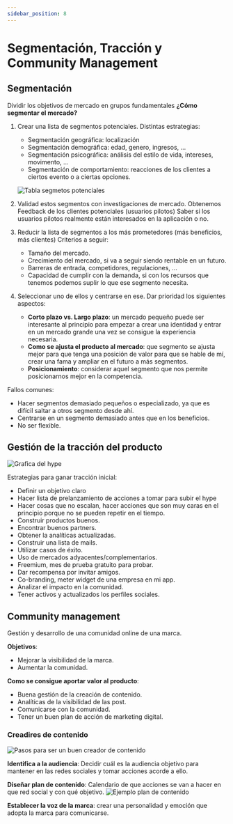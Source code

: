 ```yaml
---
sidebar_position: 8
---
```


# Segmentación, Tracción y Community Management

## Segmentación

Dividir los objetivos de mercado en grupos fundamentales
**¿Cómo segmentar el mercado?**

1. Crear una lista de segmentos potenciales.
   Distintas estrategias:

   - Segmentación geográfica: localización
   - Segmentación demográfica: edad, genero, ingresos, …
   - Segmentación psicográfica: análisis del estilo de vida, intereses, movimento, …
   - Segmentación de comportamiento: reacciones de los clientes a ciertos evento o a ciertas opciones.

   ![Tabla segmetos potenciales](/img/tabla_segmentacion.png)

2. Validad estos segmentos con investigaciones de mercado.
   Obtenemos Feedback de los clientes potenciales (usuarios pilotos)
   Saber si los usuarios pilotos realmente están interesados en la aplicación o no.

3. Reducir la lista de segmentos a los más prometedores (más beneficios, más clientes)
   Criterios a seguir:

   - Tamaño del mercado.
   - Crecimiento del mercado, si va a seguir siendo rentable en un futuro.
   - Barreras de entrada, competidores, regulaciones, …
   - Capacidad de cumplir con la demanda, si con los recursos que tenemos podemos suplir lo que ese segmento necesita.

4. Seleccionar uno de ellos y centrarse en ese.
   Dar prioridad los siguientes aspectos:
   - **Corto plazo vs. Largo plazo**: un mercado pequeño puede ser interesante al principio para empezar a crear una identidad y entrar en un mercado grande una vez se consigue la experiencia necesaria.
   - **Como se ajusta el producto al mercado**: que segmento se ajusta mejor para que tenga una posición de valor para que se hable de mí, crear una fama y ampliar en el futuro a más segmentos.
   - **Posicionamiento**: considerar aquel segmento que nos permite posicionarnos mejor en la competencia.

Fallos comunes:

- Hacer segmentos demasiado pequeños o especializado, ya que es difícil saltar a otros segmento desde ahí.
- Centrarse en un segmento demasiado antes que en los beneficios.
- No ser flexible.

## Gestión de la tracción del producto

![Grafica del hype](/img/grafica_hype.png)

Estrategias para ganar tracción inicial:

- Definir un objetivo claro
- Hacer lista de prelanzamiento de acciones a tomar para subir el hype
- Hacer cosas que no escalan, hacer acciones que son muy caras en el principio porque no se pueden repetir en el tiempo.
- Construir productos buenos.
- Encontrar buenos partners.
- Obtener la analíticas actualizadas.
- Construir una lista de mails.
- Utilizar casos de éxito.
- Uso de mercados adyacentes/complementarios.
- Freemium, mes de prueba gratuito para probar.
- Dar recompensa por invitar amigos.
- Co-branding, meter widget de una empresa en mi app.
- Analizar el impacto en la comunidad.
- Tener activos y actualizados los perfiles sociales.

## Community management

Gestión y desarrollo de una comunidad online de una marca.

**Objetivos**:

- Mejorar la visibilidad de la marca.
- Aumentar la comunidad.

**Como se consigue aportar valor al producto**:

- Buena gestión de la creación de contenido.
- Analíticas de la visibilidad de las post.
- Comunicarse con la comunidad.
- Tener un buen plan de acción de marketing digital.

### Creadires de contenido

![Pasos para ser un buen creador de contenido](/img/steps_content_creator.png)

**Identifica a la audiencia**: Decidir cuál es la audiencia objetivo para mantener en las redes sociales y tomar acciones acorde a ello.

**Diseñar plan de contenido**: Calendario de que acciones se van a hacer en que red social y con qué objetivo.
![Ejemplo plan de contenido](/img/plan_social_media.png)

**Establecer la voz de la marca**: crear una personalidad y emoción que adopta la marca para comunicarse.

